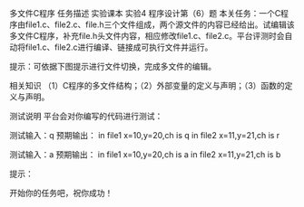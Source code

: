 多文件C程序
任务描述
实验课本 实验4 程序设计第（6）题
本关任务：一个C程序由file1.c、file2.c、file.h三个文件组成，两个源文件的内容已经给出。试编辑该多文件C程序，补充file.h头文件内容，相应修改file1.c、file2.c。平台评测时会自动将file1.c、file2.c进行编译、链接成可执行文件并运行。

提示：可依据下图提示进行文件切换，完成多文件的编辑。


相关知识
（1）C程序的多文件结构；（2）外部变量的定义与声明；（3）函数的定义与声明。

测试说明
平台会对你编写的代码进行测试：

测试输入：q
预期输出：
in file1 x=10,y=20,ch is q
in file2 x=11,y=21,ch is r

测试输入：a
预期输出：
in file1 x=10,y=20,ch is a
in file2 x=11,y=21,ch is b

提示：

开始你的任务吧，祝你成功！